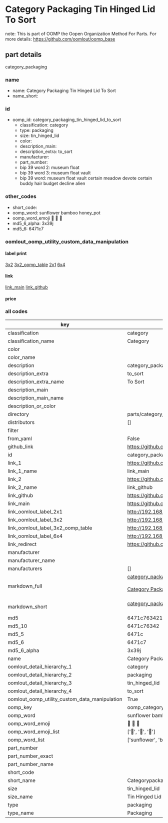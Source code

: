 # Category Packaging Tin Hinged Lid To Sort  

note: This is part of OOMP the Oopen Organization Method For Parts. For more details: https://github.com/oomlout/oomp_base

##  part details
  



category_packaging



### name
* name: Category Packaging Tin Hinged Lid To Sort
* name_short: 
### id
* oomp_id: category_packaging_tin_hinged_lid_to_sort
  * classification: category
  * type: packaging
  * size: tin_hinged_lid
  * color: 
  * description_main: 
  * description_extra: to_sort
  * manufacturer: 
  * part_number: 
  * bip 39 word 2: museum float
  * bip 39 word 3: museum float vault
  * bip 39 word: museum float vault certain meadow devote certain buddy hair budget decline alien

### other_codes
* short_code: 
* oomp_word: sunflower bamboo honey_pot
* oomp_word_emoji :sunflower: :bamboo: :honey_pot:
* md5_6_alpha: 3x39j
* md5_6: 6471c7






### oomlout_oomp_utility_custom_data_manipulation
#### label print
[3x2](http://192.168.1.245:1112/?label=oomp%203x39j)
[3x2_oomp_table](http://192.168.1.108:1112/?label=oomp%203x39j)
[2x1](http://192.168.1.242:1112/?label=oomp%203x39j)
[6x4](http://192.168.1.55:1112/?label=oomp%203x39j)    

#### link

[link_main](https://github.com/oomlout/oomlout_oomp_version_1_messy/tree/main/parts/category_packaging_tin_hinged_lid_to_sort) [link_github](https://github.com/oomlout/oomlout_oomp_version_1_messy/tree/main/parts/category_packaging_tin_hinged_lid_to_sort)                             

#### price







### all codes 
| key | value |  
| --- | --- |  
| classification | category |  
| classification_name | Category |  
| color |  |  
| color_name |  |  
| description | category_packaging |  
| description_extra | to_sort |  
| description_extra_name | To Sort |  
| description_main |  |  
| description_main_name |  |  
| description_or_color |   |  
| directory | parts/category_packaging_tin_hinged_lid_to_sort |  
| distributors | [] |  
| filter |  |  
| from_yaml | False |  
| github_link | https://github.com/oomlout/oomlout_oomp_part_src/tree/main/parts/category_packaging_tin_hinged_lid_to_sort |  
| id | category_packaging_tin_hinged_lid_to_sort |  
| link_1 | https://github.com/oomlout/oomlout_oomp_version_1_messy/tree/main/parts/category_packaging_tin_hinged_lid_to_sort |  
| link_1_name | link_main |  
| link_2 | https://github.com/oomlout/oomlout_oomp_version_1_messy/tree/main/parts/category_packaging_tin_hinged_lid_to_sort |  
| link_2_name | link_github |  
| link_github | https://github.com/oomlout/oomlout_oomp_version_1_messy/tree/main/parts/category_packaging_tin_hinged_lid_to_sort |  
| link_main | https://github.com/oomlout/oomlout_oomp_version_1_messy/tree/main/parts/category_packaging_tin_hinged_lid_to_sort |  
| link_oomlout_label_2x1 | http://192.168.1.242:1112/?label=oomp%203x39j |  
| link_oomlout_label_3x2 | http://192.168.1.245:1112/?label=oomp%203x39j |  
| link_oomlout_label_3x2_oomp_table | http://192.168.1.108:1112/?label=oomp%203x39j |  
| link_oomlout_label_6x4 | http://192.168.1.55:1112/?label=oomp%203x39j |  
| link_redirect | https://github.com/oomlout/oomlout_oomp_version_1_messy/tree/main/parts/category_packaging_tin_hinged_lid_to_sort |  
| manufacturer |  |  
| manufacturer_name |  |  
| manufacturers | [] |  
| markdown_full | [category_packaging_tin_hinged_lid_to_sort](none)<br>[](none)<br>[Category Packaging Tin Hinged Lid To Sort](none)<br><br> |  
| markdown_short | [category_packaging_tin_hinged_lid_to_sort](none)<br><br> |  
| md5 | 6471c763421d64b4f344d25be3964c8d |  
| md5_10 | 6471c76342 |  
| md5_5 | 6471c |  
| md5_6 | 6471c7 |  
| md5_6_alpha | 3x39j |  
| name | Category Packaging Tin Hinged Lid To Sort |  
| oomlout_detail_hierarchy_1 | category |  
| oomlout_detail_hierarchy_2 | packaging |  
| oomlout_detail_hierarchy_3 | tin_hinged_lid |  
| oomlout_detail_hierarchy_4 | to_sort |  
| oomlout_oomp_utility_custom_data_manipulation | True |  
| oomp_key | oomp_category_packaging_tin_hinged_lid_to_sort |  
| oomp_word | sunflower bamboo honey_pot |  
| oomp_word_emoji | :sunflower: :bamboo: :honey_pot: |  
| oomp_word_emoji_list | [':sunflower:', ':bamboo:', ':honey_pot:'] |  
| oomp_word_list | ['sunflower', 'bamboo', 'honey_pot'] |  
| part_number |  |  
| part_number_exact |  |  
| part_number_name |  |  
| short_code |  |  
| short_name | Categorypackaging |  
| size | tin_hinged_lid |  
| size_name | Tin Hinged Lid |  
| type | packaging |  
| type_name | Packaging |  
